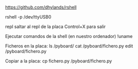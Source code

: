 https://github.com/dhylands/rshell

rshell -p /dev/ttyUSB0

repl
saltar al repl de la placa
Control+X para salir

Ejecutar comandos de la shell (en nuestro ordenador)
!uname

Ficheros en la placa:
ls /pyboard/
cat /pyboard/fichero.py
edit /pyboard/fichero.py


Copiar a la placa:
cp fichero.py /pyboard/fichero.py
